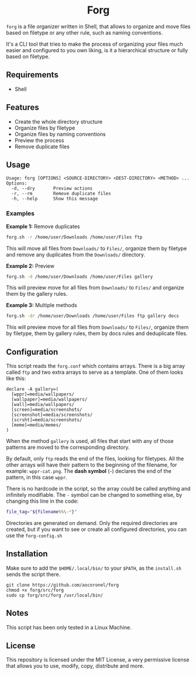 <h1 align="center">Forg</h1>

`forg` is a file organizer written in Shell, that allows to organize and move files based on filetype or any other rule, such as naming conventions.

It's a CLI tool that tries to make the process of organizing your files much easier and configured to you own liking, is it a hierarchical structure or fully based on filetype.

## Requirements

- Shell

## Features

- Create the whole directory structure
- Organize files by filetype
- Organize files by naming conventions
- Preview the process
- Remove duplicate files

## Usage

```
Usage: forg [OPTIONS] <SOURCE-DIRECTORY> <DEST-DIRECTORY> <METHOD> ...
Options:
  -d, --dry       Preview actions
  -r, --rm        Remove duplicate files
  -h, --help      Show this message
```

### Examples

**Example 1:** Remove duplicates

```bash
forg.sh -r /home/user/Downloads /home/user/Files ftp
```

This will move all files from `Downloads/` to `Files/`, organize them by filetype and remove any duplicates from the `Downloads/` directory.

**Example 2:** Preview

```bash
forg.sh -d /home/user/Downloads /home/user/Files gallery
```

This will preview move for all files from `Downloads/` to `Files/` and organize them by the gallery rules.

**Example 3:** Multiple methods

```bash
forg.sh -dr /home/user/Downloads /home/user/Files ftp gallery docs
```

This will preview move for all files from `Downloads/` to `Files/`, organize them by filetype, them by gallery rules, them by docs rules and deduplicate files.

## Configuration

This script reads the `forg.conf` which contains arrays. There is a big array called `ftp` and two extra arrays to serve as a template. One of them looks like this:

```shell
declare -A gallery=(
  [wppr]=media/wallpapers/
  [wallpaper]=media/wallpapers/
  [wall]=media/wallpapers/
  [screen]=media/screenshots/
  [screenshot]=media/screenshots/
  [scrsht]=media/screenshots/
  [meme]=media/memes/
)
```

When the method `gallery` is used, all files that start with any of those patterns are moved to the corresponding directory.

By default, only `ftp` reads the end of the files, looking for filetypes. All the other arrays will have their pattern to the beginning of the filename, for example: `wppr-cat.png`. The **dash symbol** (-) declares the end of the pattern, in this case `wppr`.

There is no hardcode in the script, so the array could be called anything and infinitely modifiable. The `-` symbol can be changed to something else, by changing this line in the code:

```bash
file_tag="${filename%%\-*}"
```

Directories are generated on demand. Only the required directories are created, but if you want to see or create all configured directories, you can use the `forg-config.sh`

## Installation

Make sure to add the `$HOME/.local/bin/` to your `$PATH`, as the `install.sh` sends the script there.

```
git clone https://github.com/aocoronel/forg
chmod +x forg/src/forg
sudo cp forg/src/forg /usr/local/bin/
```

## Notes

This script has been only tested in a Linux Machine.

## License

This repository is licensed under the MIT License, a very permissive license that allows you to use, modify, copy, distribute and more.

